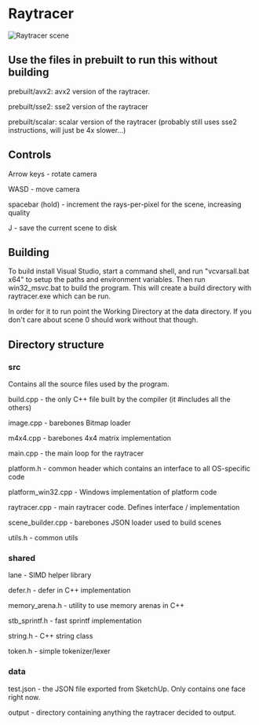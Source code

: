 # Raytracer


![Raytracer scene](https://github.com/CaptainSeagull/Raytracer/blob/dev/data/readme/cover.png)

## Use the files in prebuilt to run this without building
prebuilt/avx2:   avx2 version of the raytracer.

prebuilt/sse2:   sse2 version of the raytracer

prebuilt/scalar: scalar version of the raytracer (probably still uses sse2 instructions, will just be 4x slower...)


## Controls
Arrow keys - rotate camera

WASD - move camera

spacebar (hold) - increment the rays-per-pixel for the scene, increasing quality

J - save the current scene to disk

## Building
To build install Visual Studio, start a command shell, and run "vcvarsall.bat x64" to setup the paths and environment variables. Then run win32_msvc.bat to build the program. This will create a build directory with raytracer.exe which can be run.

In order for it to run point the Working Directory at the data directory. If you don't care about scene 0 should work without that though.


## Directory structure
### src
Contains all the source files used by the program.

build.cpp - the only C++ file built by the compiler (it #includes all the others)

image.cpp - barebones Bitmap loader

m4x4.cpp - barebones 4x4 matrix implementation

main.cpp - the main loop for the raytracer

platform.h - common header which contains an interface to all OS-specific code

platform_win32.cpp - Windows implementation of platform code

raytracer.cpp - main raytracer code. Defines interface / implementation

scene_builder.cpp - barebones JSON loader used to build scenes

utils.h - common utils


### shared
lane - SIMD helper library

defer.h - defer in C++ implementation

memory_arena.h - utility to use memory arenas in C++

stb_sprintf.h - fast sprintf implementation

string.h - C++ string class

token.h - simple tokenizer/lexer


### data
test.json - the JSON file exported from SketchUp. Only contains one face right now.

output - directory containing anything the raytracer decided to output.
